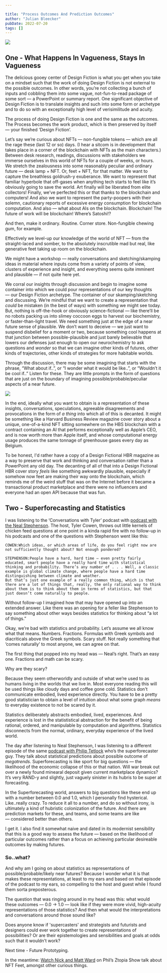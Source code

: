 ```yaml
---

title: "Process Outcomes And Prediction Outcomes"
author: "Julian Bleecker"
pubDate: 2022-07-20
tags: []
---
```


![](/bd-images/process-outcomes-and-prediction-outcomes/process-outcomes-and-prediction-outcomes_8eba3e53-3cb2-4152-b2fb-5fd49fa7e86a.png) 
 
## One - What Happens In Vagueness, Stays In Vagueness
The delicious gooey center of Design Fiction is what you get when you take on a mindset such that the work of doing Design Fiction is not external to the possible outcomes. In other words, you’re not collecting a bunch of inputs and cobbling them into some vague, not-fun-to-read package of some sort — a PowerPoint or summary report. One significant objective of Design Fiction is to translate insights and such into some form or archetype and to do so with an exceptionally high level of verisimilitude and acuity. 

The process of doing Design Fiction is one and the same as the outcomes. The Process becomes the work product, which is then preserved by itself — your finished ‘Design Fiction’. 

Let’s say we’re curious about NFTs — non-fungible tokens — which are all the rage these (last 12 or so) days. (I hear a sitcom is in development that takes place in a corner of the blockchain with NFTs as the main characters.) Between desk research, readings, discussions with stakeholders we immerse ourselves in this world of NFTs for a couple of weeks, or hours. We stretch the zealousness into some reasonably peculiar and ordinary future — desk lamp + NFT. Or, feet + NFT, for that matter. We want to capture the breathless goldrush-y exuberance. We want to represent that familiar hyperbole that off-gases when anything tech starts to feel like it’s obviously going to save the world. Art finally will be liberated from elite collectors! Finally, we’ve perfected this or that thanks to the blockchain and computers! And also we want to represent the party-poopers with their solemn, cautionary reports of excessive energy consumption for blockchain computation. And also — what about AIs on the blockchain. Blockchain! The future of work will be blockchain! Where’s Satoshi!?

And then, make it ordinary. Routine. Corner store. Non-fungible chewing gum, for example.

Effectively we level-up our knowledge of the world of NFT — from the straight-laced and somber, to the absolutely inscrutible mad but real, like generative feet taking up room on the blockchain.

We might have a workshop — really conversations and sketching/skamping ideas in material where inputs come from a variety of points of view, clusters of experience and insight, and everything seems quite imminent and plausible — if not quite here yet. 

We corral our insights through discussion and begin to imagine some container into which we could pour representations of our key thoughts — our Design Fiction archetype. The container of our skamping/sketching and discussing. We’re mindful that we want to create a representation that _could_ be mistaken (in the best of ways) with something we might see today. But, nothing is off-the-hook or obviously science-fictional — like there’ll be no robots packing us into slimey coccoon eggs to harvest our biochemistry, or faster-than-light travel. We need something just at the edge of a near future sense of plausible. We don’t want to deceive — we just want to suspend disbelief for a moment or two, because something cool happens at that junction between possible-plausible and just barely believable that lowers our defenses just enough to open our neurochemistry to ask questions and _wonder_ so that we can imagine other kinds of futures, other kinds of trajectories, other kinds of strategies for more habitable worlds.

Through the discussion, there may be some imagining that starts with the phrase, “What about if..”, or “I wonder what it would be like..”, or “Wouldn’t it be cool if..” Listen for these. They are little prompts in the form of questions that are just on the boundary of imagining possible/probable/peculiar aspects of a near future.

 ![](/bd-images/process-outcomes-and-prediction-outcomes/process-outcomes-and-prediction-outcomes_d97ab635-6fff-452f-b285-4cb011b57ad8.png)

In the end, ideally what you want to obtain is a representation of these insights, conversations, speculations, agreeable disagreements and provocations in the form of _a thing_ into which all of this is decanted. It might be something like a Harvard Business Review magazine cover story about a unique, one-of-a-kind NFT sitting somewhere on the HBS blockchain with a contract containing an AI that performs exceptionally well as Apple’s CEO, and is now worth more than Apple itself, and whose computational energy usage produces the same tonnage of greenhouse gases every day as Belgium.

To be honest, I'd rather have a copy of a Design Fictional HBR magazine as a way to preserve that work and thinking and conversation rather than a PowerPoint any old day. The decanting of all of that into a Design Fictional HBR cover story  _feels_ like something awkwardly plausible, especially if somehow now feet are making their way onto the blockchain, which reminds me of the weird stuff that was on the Internet before it became a transactional product marketplace and there were no influencers and everyone had an open API because that was fun.

## Two - Superforecasting and Statistics
I was listening to the ‘Conversations with Tyler’ podcast with [podcast with the Neal Stephenson](https://conversationswithtyler.com/episodes/neal-stephenson/).  The host, Tyler Cowen, throws out little kernels of chicken feed questions at one point in a kinda rapid fire with no follow-up in his podcasts and one of the questions with Stephenson went like this:

```
COWEN:Which ideas, or which areas of life, do you feel right now are not sufficiently thought about? Not enough pondered?

STEPHENSON:People have a hard, hard time — even pretty fairly educated, smart people have a really hard time with statistical thinking and probability. There’s any number of . . . Well, a classic example is global climate change, where people have a hard time distinguishing between climate and weather.
But that’s just one example of a really common thing, which is that there are a lot of things that, really, the only rational way to think about them is to think about them in terms of statistics, but that just doesn’t come naturally to people.
```

Without follow-up I imagined how that may have opened up into an extended answer. Like there was an opening for a feller like Stephenson to say something about other ways besides statistics for thinking about “a lot of things.”

Okay, we’re bad with statistics and probability. Let’s assume we all know what that means. Numbers. Fractions. Formulas with Greek symbols and diacriticals above the Greek symbols. Scary stuff. Not really something that ‘comes naturally’ to most anyone, we can agree on that.

The first thing that popped into my head was — Neal’s right. That’s an easy one. Fractions and math can be scary. 

Why are they scary? 

Because they seem otherworldly and outside of what we’re used to as humans living in the worlds that we live in. Most everyone reading this will be used things like cloudy days and coffee gone cold. Statistics don't communicate embodied, lived experience directly. You have to be a pretty good statistician to obtain a level of intuition about what some graph _means_ to everyday existence to not be scared by it. 

Statistics deliberately abstracts embodied, lived, experiences. And experience is lost in the statististical abstraction for the benefit of being rational, ordered, and manipulable by computation and algorithms. Statistics disconnects from the normal, ordinary, everyday experience of the lived world.

The day after listening to Neal Stephenson, I was listening to a different episode of the same [podcast with Philip Tetlock](https://conversationswithtyler.com/episodes/philip-e-tetlock/) who’s the superforecaster guy. They talk about statistical predictions about possible outcome of _megatrends_. Superforecasting is like sport for big questions — the likelihood of the economic collapse of this or that nation. Will war break out over a newly found minearal deposit given current marketplace dynamics? It’s very RAND-y and slightly, just vaguely sinister in its hubris to be super at forecasting.

In the Superforecasting world, answers to big questions like these end up with a number between 0.0 and 1.0, which I personally find hysterical. Like..really crazy. To reduce it all to a number, and do so without irony, is ultimately a kind of hubristic colonization of the future. And there are prediction markets for these, and teams, and some teams are like — considered better than others.

I get it. I also find it somewhat naive and dated in its modernist sensibility that this is a good way to assess the future — based on the likelihood of particular outcomes rather than a focus on achieving particular desireable outcomes by making futures.

### So..what?
And why am I going on about statistics as representations of possible/probable/likely near futures? Because I wonder what it is that makes these representations, at least to my ears and based on that episode of the podcast to my ears, so compelling to the host and guest while I found them sorta preposterous. 

The question that was ringing around in my head was this: what would these outcomes — 0.0 -> 1.0 — look like if they were more vivid, high-acuity representations of those statistics? And then what would the interpretations and conversations around those sound like? 

Does anyone know if 'supercasters' and strategists and futurists and designers could ever work together to create representations of possibilities? Or are their epistemologies and sensibilities and goals at odds such that it wouldn’t work?

Next time - Future Prototyping.

In the meantime: [Watch Nick and Matt Ward](https://vimeo.com/517965209) on Phil’s Ztopia Show talk about NFT Feet, amongst other curious things.